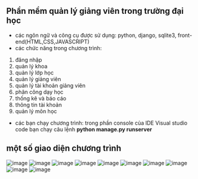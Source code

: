 ## Phần mềm quản lý giảng viên trong trường đại học
- các ngôn ngữ và công cụ được sử dụng: python, django, sqlite3, front-end(HTML,CSS,JAVASCRIPT)
- các chức năng trong chương trình:
1. đăng nhập
2. quản lý khoa
3. quản lý lớp học
4. quản lý giảng viên
5. quản lý tài khoản giảng viên
6. phân công dạy học
7. thống kê và báo cáo
8. thông tin tài khoản
9. quản lý môn học
- các bạn chạy chương trình: trong phần console của IDE Visual studio code bạn chạy câu lệnh **python manage.py runserver**

## một số giao diện chương trình
![image](https://github.com/user-attachments/assets/cd0d9cb5-0a9b-4466-a375-2e48568729bf)
![image](https://github.com/user-attachments/assets/1745dedb-f0c5-4b4e-b213-ced3acc294e0)
![image](https://github.com/user-attachments/assets/cfd1715f-a37b-4a18-aa07-60bd9debbc33)
![image](https://github.com/user-attachments/assets/18282e58-6ffc-4610-a469-0a6232675709)
![image](https://github.com/user-attachments/assets/75972e3d-c669-4989-ba47-0cbba53b039f)
![image](https://github.com/user-attachments/assets/9e83956d-2715-4bee-a152-c257eaaa6aa6)
![image](https://github.com/user-attachments/assets/d53c5f6c-f0d0-423a-8201-db54d6760830)
![image](https://github.com/user-attachments/assets/9787cb45-a8cb-4f3f-9476-e855ff6e6ee7)
![image](https://github.com/user-attachments/assets/8faa203d-62f0-4d18-b26e-a302241d2d12)
![image](https://github.com/user-attachments/assets/54fae611-4a8c-46b9-af20-6406eb5dfbbc)

